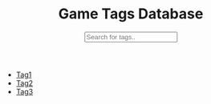 <!DOCTYPE html>
<html lang="en">
<head>
    <meta charset="UTF-8">
    <meta name="viewport" content="width=device-width, initial-scale=1.0">
    <title>Game Tags</title>
    <link rel="stylesheet" href="styles.css">
</head>
<body>
    <header>
        <h1>Game Tags Database</h1>
        <input type="text" id="searchInput" onkeyup="searchTags()" placeholder="Search for tags..">
    </header>
    <main>
        <ul id="tagsList">
            <li><a href="#tag1">Tag1</a></li>
            <li><a href="#tag2">Tag2</a></li>
            <li><a href="#tag3">Tag3</a></li>
            <!-- Add more tags as needed -->
        </ul>
    </main>
    <script src="script.js"></script>
</body>
</html>
